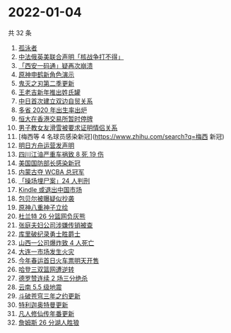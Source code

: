 # 2022-01-04

共 32 条

<!-- BEGIN ZHIHUSEARCH -->
<!-- 最后更新时间 Tue Jan 04 2022 18:10:04 GMT+0800 (China Standard Time) -->
1. [孤泳者](https://www.zhihu.com/search?q=孤泳者)
1. [中法俄英美联合声明「核战争打不得」](https://www.zhihu.com/search?q=五核武器国家发表联合声明)
1. [「西安一码通」疑再次崩溃](https://www.zhihu.com/search?q=西安一码通)
1. [原神申鹤新角色演示](https://www.zhihu.com/search?q=原神)
1. [鬼灭之刃第二季更新](https://www.zhihu.com/search?q=鬼灭之刃)
1. [王老吉新年推出姓氏罐](https://www.zhihu.com/search?q=王老吉)
1. [中日首次建立双边自贸关系](https://www.zhihu.com/search?q=中日双边自贸关系)
1. [多省 2020 年出生率出炉](https://www.zhihu.com/search?q=2020年出生率)
1. [恒大在香港交易所暂时停牌](https://www.zhihu.com/search?q=恒大)
1. [男子教女友滑雪被要求证明情侣关系](https://www.zhihu.com/search?q=云佛山滑雪场)
1. [梅西等 4 名球员感染新冠](https://www.zhihu.com/search?q=梅西 新冠)
1. [明日方舟运营发声明](https://www.zhihu.com/search?q=明日方舟)
1. [四川江油严重车祸致 8 死 19 伤](https://www.zhihu.com/search?q=四川江油车祸)
1. [美国国防部长感染新冠](https://www.zhihu.com/search?q=美国国防部长)
1. [内蒙古夺 WCBA 总冠军](https://www.zhihu.com/search?q=WCBA)
1. [「操场埋尸案」24 人判刑](https://www.zhihu.com/search?q=操场埋尸案)
1. [Kindle 或退出中国市场](https://www.zhihu.com/search?q=Kindle)
1. [包贝尔被曝疑似抄袭](https://www.zhihu.com/search?q=包贝尔抄袭)
1. [原神八重神子立绘](https://www.zhihu.com/search?q=原神)
1. [杜兰特 26 分篮网负灰熊](https://www.zhihu.com/search?q=篮网)
1. [张庭夫妇公司涉嫌传销被查](https://www.zhihu.com/search?q=张庭夫妇)
1. [库里破纪录勇士胜爵士](https://www.zhihu.com/search?q=勇士)
1. [山西一公司爆炸致 4 人死亡](https://www.zhihu.com/search?q=山西爆炸)
1. [大连一市场发生火灾](https://www.zhihu.com/search?q=大连火灾)
1. [今年春运首日火车票明天开售](https://www.zhihu.com/search?q=春运)
1. [哈登三双篮网遭逆转](https://www.zhihu.com/search?q=篮网)
1. [德罗赞连续 2 场三分绝杀](https://www.zhihu.com/search?q=德罗赞)
1. [云南 5.5 级地震](https://www.zhihu.com/search?q=云南地震)
1. [斗破苍穹三年之约更新](https://www.zhihu.com/search?q=斗破苍穹三年之约)
1. [特利迦奥特曼更新](https://www.zhihu.com/search?q=特利迦奥特曼)
1. [凡人修仙传年番更新](https://www.zhihu.com/search?q=凡人修仙传)
1. [詹姆斯 26 分湖人胜狼](https://www.zhihu.com/search?q=湖人)
<!-- END ZHIHUSEARCH -->
